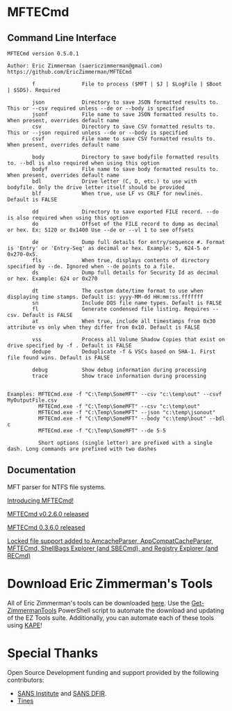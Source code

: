 # MFTECmd

## Command Line Interface

    MFTECmd version 0.5.0.1
    
    Author: Eric Zimmerman (saericzimmerman@gmail.com)
    https://github.com/EricZimmerman/MFTECmd
    
            f               File to process ($MFT | $J | $LogFile | $Boot | $SDS). Required
    
            json            Directory to save JSON formatted results to. This or --csv required unless --de or --body is specified
            jsonf           File name to save JSON formatted results to. When present, overrides default name
            csv             Directory to save CSV formatted results to. This or --json required unless --de or --body is specified
            csvf            File name to save CSV formatted results to. When present, overrides default name
    
            body            Directory to save bodyfile formatted results to. --bdl is also required when using this option
            bodyf           File name to save body formatted results to. When present, overrides default name
            bdl             Drive letter (C, D, etc.) to use with bodyfile. Only the drive letter itself should be provided
            blf             When true, use LF vs CRLF for newlines. Default is FALSE
    
            dd              Directory to save exported FILE record. --do is also required when using this option
            do              Offset of the FILE record to dump as decimal or hex. Ex: 5120 or 0x1400 Use --de or --vl 1 to see offsets
    
            de              Dump full details for entry/sequence #. Format is 'Entry' or 'Entry-Seq' as decimal or hex. Example: 5, 624-5 or 0x270-0x5.
            fls             When true, displays contents of directory specified by --de. Ignored when --de points to a file.
            ds              Dump full details for Security Id as decimal or hex. Example: 624 or 0x270
    
            dt              The custom date/time format to use when displaying time stamps. Default is: yyyy-MM-dd HH:mm:ss.fffffff
            sn              Include DOS file name types. Default is FALSE
            fl              Generate condensed file listing. Requires --csv. Default is FALSE
            at              When true, include all timestamps from 0x30 attribute vs only when they differ from 0x10. Default is FALSE
    
            vss             Process all Volume Shadow Copies that exist on drive specified by -f . Default is FALSE
            dedupe          Deduplicate -f & VSCs based on SHA-1. First file found wins. Default is FALSE
    
            debug           Show debug information during processing
            trace           Show trace information during processing


    Examples: MFTECmd.exe -f "C:\Temp\SomeMFT" --csv "c:\temp\out" --csvf MyOutputFile.csv
              MFTECmd.exe -f "C:\Temp\SomeMFT" --csv "c:\temp\out"
              MFTECmd.exe -f "C:\Temp\SomeMFT" --json "c:\temp\jsonout"
              MFTECmd.exe -f "C:\Temp\SomeMFT" --body "c:\temp\bout" --bdl c
              MFTECmd.exe -f "C:\Temp\SomeMFT" --de 5-5

              Short options (single letter) are prefixed with a single dash. Long commands are prefixed with two dashes

## Documentation

MFT parser for NTFS file systems.

[Introducing MFTECmd!](https://binaryforay.blogspot.com/2018/06/introducing-mftecmd.html)

[MFTECmd v0.2.6.0 released](https://binaryforay.blogspot.com/2018/06/mftecmd-v0260-released.html)

[MFTECmd 0.3.6.0 released](https://binaryforay.blogspot.com/2018/12/mftecmd-0360-released.html)

[Locked file support added to AmcacheParser, AppCompatCacheParser, MFTECmd, ShellBags Explorer (and SBECmd), and Registry Explorer (and RECmd)](https://binaryforay.blogspot.com/2019/01/locked-file-support-added-to.html)

# Download Eric Zimmerman's Tools

All of Eric Zimmerman's tools can be downloaded [here](https://ericzimmerman.github.io/#!index.md). Use the [Get-ZimmermanTools](https://f001.backblazeb2.com/file/EricZimmermanTools/Get-ZimmermanTools.zip) PowerShell script to automate the download and updating of the EZ Tools suite. Additionally, you can automate each of these tools using [KAPE](https://www.kroll.com/en/services/cyber-risk/incident-response-litigation-support/kroll-artifact-parser-extractor-kape)!

# Special Thanks

Open Source Development funding and support provided by the following contributors: 
- [SANS Institute](http://sans.org/) and [SANS DFIR](http://dfir.sans.org/).
- [Tines](https://www.tines.com/?utm_source=oss&utm_medium=sponsorship&utm_campaign=ericzimmerman)
